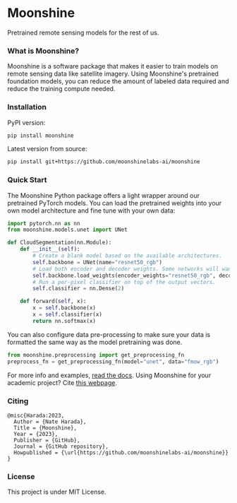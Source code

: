 # Moonshine
Pretrained remote sensing models for the rest of us.

### What is Moonshine?
Moonshine is a software package that makes it easier to train models on remote sensing data like satellite imagery. Using Moonshine's pretrained foundation models, you can reduce the amount of labeled data required and reduce the training compute needed.

### Installation
PyPI version:

```sh
pip install moonshine
```

Latest version from source:

```sh
pip install git+https://github.com/moonshinelabs-ai/moonshine
```


### Quick Start
The Moonshine Python package offers a light wrapper around our pretrained PyTorch models. You can load the pretrained weights into your own model architecture and fine tune with your own data:

```python
import pytorch.nn as nn
from moonshine.models.unet import UNet

def CloudSegmentation(nn.Module):
    def __init__(self):
        # Create a blank model based on the available architectures.
        self.backbone = UNet(name="resnet50_rgb")
        # Load both encoder and decoder weights. Some networks will want to not load the decoder.
        self.backbone.load_weights(encoder_weights="resnet50_rgb", decoder_weights="resnet50_rgb")
        # Run a per-pixel classifier on top of the output vectors.
        self.classifier = nn.Dense(2)

    def forward(self, x):
        x = self.backbone(x)
        x = self.classifier(x)
        return nn.softmax(x)
```

You can also configure data pre-processing to make sure your data is formatted the same way as the model pretraining was done.

```python
from moonshine.preprocessing import get_preprocessing_fn
preprocess_fn = get_preprocessing_fn(model="unet", data="fmow_rgb")
```

For more info and examples, [read the docs](). Using Moonshine for your academic project? Cite [this webpage]().

### Citing

```
@misc{Harada:2023,
  Author = {Nate Harada},
  Title = {Moonshine},
  Year = {2023},
  Publisher = {GitHub},
  Journal = {GitHub repository},
  Howpublished = {\url{https://github.com/moonshinelabs-ai/moonshine}}
}
```

### License

This project is under MIT License.